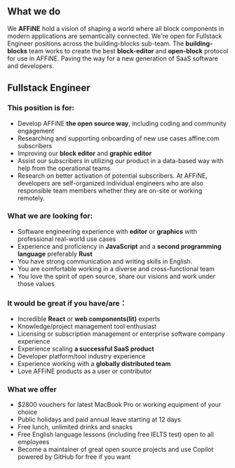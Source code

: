 ## What we do

We **AFFiNE** hold a vision of shaping a world where all block components in modern applications are semantically connected.
We're open for Fullstack Engineer positions across the building-blocks sub-team. The **building-blocks** team works to create the best **block-editor** and **open-block** protocol for use in AFFiNE. Paving the way for a new generation of SaaS software and developers.

## Fullstack Engineer

### This position is for:

-   Develop AFFiNE **the open source way**, including coding and community engagement
-   Researching and supporting onboarding of new use cases affine.com subscribers
-   Improving our **block editor** and **graphic editor**
-   Assist our subscribers in utilizing our product in a data-based way with help from the operational teams
-   Research on better activation of potential subscribers. At AFFiNE, developers are self-organized individual engineers who are also responsible team members whether they are on-site or working remotely.

### What we are looking for:

-   Software engineering experience with **editor** or **graphics** with professional real-world use cases
-   Experience and proficiency in **JavaScript** and a **second programming language** preferably **Rust**
-   You have strong communication and writing skills in English.
-   You are comfortable working in a diverse and cross-functional team
-   You love the spirit of open source, share our visions and work under those values

### It would be great if you have/are：

-   Incredible **React** or **web components(lit)** experts
-   Knowledge/project management tool enthusiast
-   Licensing or subscription management or enterprise software company experience
-   Experience scaling **a successful SaaS product**
-   Developer platform/tool industry experience
-   Experience working with a **globally distributed team**
-   Love AFFiNE products as a user or contributor

### What we offer

-   $2800 vouchers for latest MacBook Pro or working equipment of your choice
-   Public holidays and paid annual leave starting at 12 days
-   Free lunch, unlimited drinks and snacks
-   Free English language lessons (including free IELTS test) open to all employees
-   Become a maintainer of great open source projects and use Copilot powered by GitHub for free if you want
